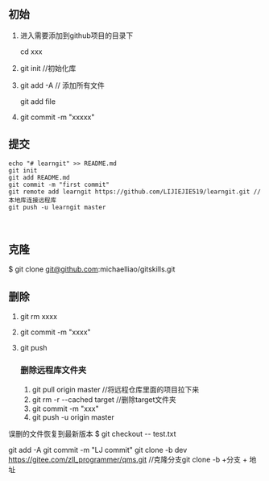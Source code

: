 ## 初始

1. 进入需要添加到github项目的目录下

   cd xxx

2. git init            //初始化库

3. git add -A       // 添加所有文件

   git add file

4. git commit -m "xxxxx"




提交
----------------------------------------------------------------------
	echo "# learngit" >> README.md
	git init
	git add README.md
	git commit -m "first commit"
	git remote add learngit https://github.com/LIJIEJIE519/learngit.git	// 本地库连接远程库
	git push -u learngit master


​	


克隆
---------------------------------
$ git clone git@github.com:michaelliao/gitskills.git


删除
-----------------------------
1. git rm xxxx   

2. git commit -m "xxxx"

3. git push 

   ### 删除远程库文件夹

   1. git pull origin master   //将远程仓库里面的项目拉下来
   2. git rm -r --cached target  //删除target文件夹
   3. git commit -m "xxx"
   4. git push -u origin master

误删的文件恢复到最新版本
$ git checkout -- test.txt

git add -A
git commit -m "LJ commit"
git clone -b dev https://gitee.com/zll_programmer/qms.git		//克隆分支git clone -b +分支 + 地址
